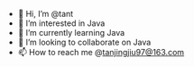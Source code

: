 - 👋 Hi, I’m @tant
- 👀 I’m interested in Java
- 🌱 I’m currently learning Java
- 💞️ I’m looking to collaborate on Java
- 📫 How to reach me @tanjingjiu97@163.com
